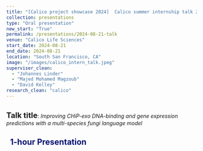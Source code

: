 ```yaml
---
title: "[Calico project showcase 2024]  Calico summer internship talk 2024"
collection: presentations
type: "Oral presentation"
new_start: "True"
permalink: /presentations/2024-08-21-talk
venue: "Calico Life Sciences"
start_date: 2024-08-21
end_date: 2024-08-21
location: "South San Francisco, CA"
image: "/images/calico_intern_talk.jpeg"
superviser_clean:
  - "Johannes Linder"
  - "Majed Mohamed Magzoub"
  - "David Kelley"
research_clean: "calico"
---
```


<br>
<b style="font-size:15pt">Talk title</b>: <i>Improving CHiP-exo DNA-binding and gene expression predictions with a multi-species fungi language model</i>

<h2 style="color: #000f70"> <i class="fas fa-dot-circle" style="font-size:18px;"></i> &nbsp;&nbsp;1-hour Presentation </h2>
